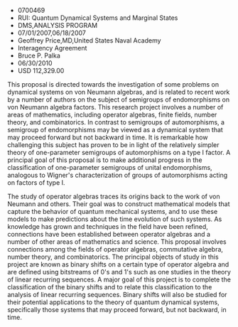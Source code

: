 
* 0700469
* RUI: Quantum Dynamical Systems and Marginal States
* DMS,ANALYSIS PROGRAM
* 07/01/2007,06/18/2007
* Geoffrey Price,MD,United States Naval Academy
* Interagency Agreement
* Bruce P. Palka
* 06/30/2010
* USD 112,329.00

This proposal is directed towards the investigation of some problems on
dynamical systems on von Neumann algebras, and is related to recent work by a
number of authors on the subject of semigroups of endomorphisms on von Neumann
algebra factors. This research project involves a number of areas of
mathematics, including operator algebras, finite fields, number theory, and
combinatorics. In contrast to semigroups of automorphisms, a semigroup of
endomorphisms may be viewed as a dynamical system that may proceed forward but
not backward in time. It is remarkable how challenging this subject has proven
to be in light of the relatively simpler theory of one-parameter semigroups of
automorphisms on a type I factor. A principal goal of this proposal is to make
additional progress in the classification of one-parameter semigroups of unital
endomorphisms, analogous to Wigner's characterization of groups of automorphisms
acting on factors of type I.

The study of operator algebras traces its origins back to the work of von
Neumann and others. Their goal was to construct mathematical models that capture
the behavior of quantum mechanical systems, and to use these models to make
predictions about the time evolution of such systems. As knowledge has grown and
techniques in the field have been refined, connections have been established
between operator algebras and a number of other areas of mathematics and
science. This proposal involves connections among the fields of operator
algebras, commutative algebra, number theory, and combinatorics. The principal
objects of study in this project are known as binary shifts on a certain type of
operator algebra and are defined using bitstreams of 0's and 1's such as one
studies in the theory of linear recurring sequences. A major goal of this
project is to complete the classification of the binary shifts and to relate
this classification to the analysis of linear recurring sequences. Binary shifts
will also be studied for their potential applications to the theory of quantum
dynamical systems, specifically those systems that may proceed forward, but not
backward, in time.
